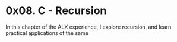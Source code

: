 # 0x08. C - Recursion
In this chapter of the ALX experience, I explore recursion, and learn practical applications of the same
